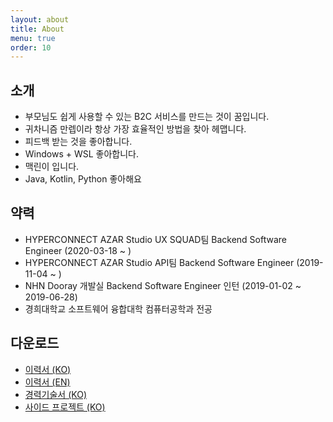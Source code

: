 ```yaml
---
layout: about
title: About
menu: true
order: 10
---
```


## 소개

- 부모님도 쉽게 사용할 수 있는 B2C 서비스를 만드는 것이 꿈입니다.
- 귀차니즘 만렙이라 항상 가장 효율적인 방법을 찾아 헤맵니다.
- 피드백 받는 것을 좋아합니다.
- Windows + WSL 좋아합니다. 
- 맥린이 입니다.
- Java, Kotlin, Python 좋아해요

## 약력
- HYPERCONNECT AZAR Studio UX SQUAD팀 Backend Software Engineer (2020-03-18 ~ )
- HYPERCONNECT AZAR Studio API팀 Backend Software Engineer (2019-11-04 ~ )
- NHN Dooray 개발실 Backend Software Engineer 인턴 (2019-01-02 ~ 2019-06-28)
- 경희대학교 소프트웨어 융합대학 컴퓨터공학과 전공

## 다운로드
- [이력서 (KO)](https://ryulth.com/resume-ko.pdf)
- [이력서 (EN)](https://ryulth.com/resume-en.pdf)
- [경력기술서 (KO)](https://ryulth.com/cv-ko.pdf)
- [사이드 프로젝트 (KO)](https://ryulth.com/side-project-ko.pdf)


